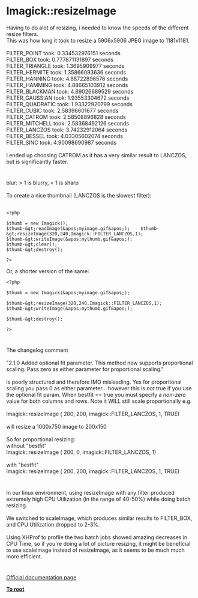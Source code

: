 # Imagick::resizeImage



Having to do alot of resizing, i needed to know the speeds of the different resize filters.<br>This was how long it took to resize a 5906x5906 JPEG image to 1181x1181.<br><br>FILTER_POINT took: 0.334532976151 seconds<br>FILTER_BOX took: 0.777871131897 seconds<br>FILTER_TRIANGLE took: 1.3695909977 seconds<br>FILTER_HERMITE took: 1.35866093636 seconds<br>FILTER_HANNING took: 4.88722896576 seconds<br>FILTER_HAMMING took: 4.88665103912 seconds<br>FILTER_BLACKMAN took: 4.89026689529 seconds<br>FILTER_GAUSSIAN took: 1.93553304672 seconds<br>FILTER_QUADRATIC took: 1.93322920799 seconds<br>FILTER_CUBIC took: 2.58396601677 seconds<br>FILTER_CATROM took: 2.58508896828 seconds<br>FILTER_MITCHELL took: 2.58368492126 seconds<br>FILTER_LANCZOS took: 3.74232912064 seconds<br>FILTER_BESSEL took: 4.03305602074 seconds<br>FILTER_SINC took: 4.90098690987 seconds <br><br>I ended up choosing CATROM as it has a very similar result to LANCZOS, but is significantly faster.  

#

blur:  &gt; 1 is blurry, &lt; 1 is sharp<br><br>To create a nice thumbnail (LANCZOS is the slowest filter):<br><br>

```
<?php

$thumb = new Imagick();
$thumb-&gt;readImage(&apos;myimage.gif&apos;);    $thumb-&gt;resizeImage(320,240,Imagick::FILTER_LANCZOS,1);
$thumb-&gt;writeImage(&apos;mythumb.gif&apos;);
$thumb-&gt;clear();
$thumb-&gt;destroy(); 

?>
```


Or, a shorter version of the same:



```
<?php

$thumb = new Imagick(&apos;myimage.gif&apos;);

$thumb-&gt;resizeImage(320,240,Imagick::FILTER_LANCZOS,1);
$thumb-&gt;writeImage(&apos;mythumb.gif&apos;);

$thumb-&gt;destroy(); 

?>
```
  

#

The changelog comment<br><br>  "2.1.0 Added optional fit parameter. This method now supports proportional scaling. Pass zero as either parameter for proportional scaling."<br><br>is poorly structured and therefore IMO misleading.  Yes for proportional scaling you pass 0 as either parameter... however this is *not* true if you use the optional fit param.  When bestfit == true you must specify a *non-zero* value for both columns and rows.  Note it WILL still scale proportionally e.g.<br><br>   Imagick::resizeImage ( 200, 200,  imagick::FILTER_LANCZOS, 1, TRUE)<br><br>will resize a 1000x750 image to 200x150<br><br>So for proportional resizing:<br>without "bestfit"<br>   Imagick::resizeImage ( 200, 0,  imagick::FILTER_LANCZOS, 1)<br><br>with "bestfit"<br>   Imagick::resizeImage ( 200, 200,  imagick::FILTER_LANCZOS, 1, TRUE)  

#

In our linux environment, using resizeImage with any filter produced extremely high CPU Utilization (in the range of 40-50%) while doing batch resizing.<br><br>We switched to scaleImage, which produces similar results to FILTER_BOX, and CPU Utilization dropped to 2-3%. <br><br>Using XHProf to profile the two batch jobs showed amazing decreases in CPU Time, so if you&apos;re doing a lot of picture resizing, it might be beneficial to use scaleImage instead of resizeImage, as it seems to be much much more efficient.  

#

[Official documentation page](https://www.php.net/manual/en/imagick.resizeimage.php)

**[To root](/README.md)**
